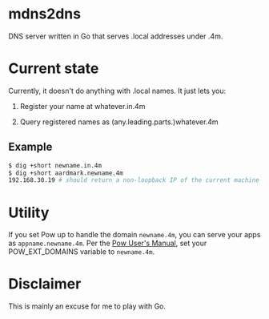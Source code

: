 # mdns2dns

DNS server written in Go that serves .local addresses under .4m.

# Current state

Currently, it doesn't do anything with .local names.  It just lets you:

1. Register your name at whatever.in.4m

2. Query registered names as (any.leading.parts.)whatever.4m


## Example

```sh
$ dig +short newname.in.4m
$ dig +short aardmark.newname.4m
192.168.30.19 # should return a non-loopback IP of the current machine
```

# Utility

If you set Pow up to handle the domain `newname.4m`, you can serve your apps as
`appname.newname.4m`.  Per the [Pow User's
Manual](http://pow.cx/manual.html#section_3.1), set your POW_EXT_DOMAINS
variable to `newname.4m`.

# Disclaimer

This is mainly an excuse for me to play with Go.
